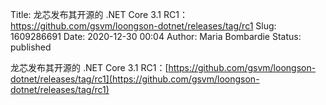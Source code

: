 Title: 龙芯发布其开源的 .NET Core 3.1 RC1：https://github.com/gsvm/loongson-dotnet/releases/tag/rc1
Slug: 1609286691
Date: 2020-12-30 00:04
Author: Maria Bombardie
Status: published

龙芯发布其开源的 .NET Core 3.1 RC1：[https://github.com/gsvm/loongson-dotnet/releases/tag/rc1](https://github.com/gsvm/loongson-dotnet/releases/tag/rc1)
